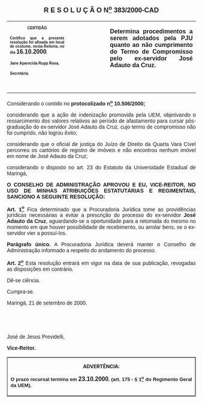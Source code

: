 <BODY>

<B><FONT FACE="Arial" SIZE=4><P ALIGN="CENTER"><A NAME="_Toc445798786"></P>
<P ALIGN="CENTER">R E S O L U &Ccedil; &Atilde; O  N<U><SUP>o</U></SUP>  383/2000-CAD</P>
</B></FONT><FONT FACE="Arial"><P ALIGN="JUSTIFY"></P></FONT>
<TABLE CELLSPACING=0 BORDER=0 CELLPADDING=7 WIDTH=621>
<TR><TD WIDTH="32%" VALIGN="TOP">
<B><FONT FACE="Arial" SIZE=1><P ALIGN="CENTER">CERTID&Atilde;O</P>
<P ALIGN="JUSTIFY">   Certifico que a presente resolu&ccedil;&atilde;o foi afixada em local de costume, nesta Reitoria, no dia </FONT><FONT FACE="Arial">16.10.2000</FONT><FONT FACE="Arial" SIZE=1>.</P>
<P ALIGN="JUSTIFY"></P>
<P ALIGN="JUSTIFY">Jane Aparecida Rupp Rosa,</P>
<P ALIGN="JUSTIFY">Secret&aacute;ria.</B></FONT></TD>
<TD WIDTH="21%" VALIGN="TOP">&nbsp;</TD>
<TD WIDTH="47%" VALIGN="TOP">
<B><FONT FACE="Arial"><P ALIGN="JUSTIFY">Determina procedimentos a serem adotados pela PJU quanto ao n&atilde;o cumprimento do Termo de Compromisso pelo ex-servidor Jos&eacute; Adauto da Cruz.</B></FONT></TD>
</TR>
<TR><TD WIDTH="32%" VALIGN="TOP">&nbsp;</TD>
<TD WIDTH="21%" VALIGN="TOP">&nbsp;</TD>
<TD WIDTH="47%" VALIGN="TOP">&nbsp;</TD>
</TR>
</TABLE>

<FONT FACE="Arial"><P ALIGN="JUSTIFY"></P>
<P ALIGN="JUSTIFY">&#9;Considerando o contido no <B>protocolizado n<U><SUP>o</U></SUP> 10.506/2000;</P>
</B><P ALIGN="JUSTIFY">&#9;considerando que a a&ccedil;&atilde;o de indeniza&ccedil;&atilde;o promovida pela UEM, objetivando o ressarcimento dos valores relativos ao per&iacute;odo de afastamento para cursar p&oacute;s-gradua&ccedil;&atilde;o do ex-servidor Jos&eacute; Adauto da Cruz, cujo termo de compromisso n&atilde;o foi cumprido, n&atilde;o logrou &ecirc;xito;</P>
<P ALIGN="JUSTIFY">&#9;considerando que o oficial de justi&ccedil;a do Ju&iacute;zo de Direito da Quarta Vara C&iacute;vel percorreu os cart&oacute;rios de registro de im&oacute;veis e n&atilde;o encontrou nenhum im&oacute;vel em nome de Jos&eacute; Adauto da Cruz;</P>
<P ALIGN="JUSTIFY">&#9;considerando o disposto no art. 23 do Estatuto da Universidade Estadual de Maring&aacute;,</P>
<P ALIGN="JUSTIFY"></P>
<B><P ALIGN="JUSTIFY">O CONSELHO DE ADMINISTRA&Ccedil;&Atilde;O APROVOU E EU, VICE-REITOR, NO USO DE MINHAS ATRIBUI&Ccedil;&Otilde;ES ESTATUT&Aacute;RIAS E REGIMENTAIS, SANCIONO A SEGUINTE RESOLU&Ccedil;&Atilde;O:</P>
</B><P ALIGN="JUSTIFY"></P>
<B><P ALIGN="JUSTIFY">Art. 1<U><SUP>o</B></U></SUP> Fica determinado que a Procuradoria Jur&iacute;dica tome as provid&ecirc;ncias jur&iacute;dicas necess&aacute;rias a evitar a prescri&ccedil;&atilde;o do processo do ex-servidor<B> Jos&eacute; Adauto da Cruz</B>, aguardando-se a oportunidade para a retomada do mesmo no momento em que houver possibilidade de recebimento, ou arrolar bens, se o ex-servidor vier a possu&iacute;-los.</P>
<B><P ALIGN="JUSTIFY">Par&aacute;grafo &uacute;nico.</B> A Procuradoria Jur&iacute;dica dever&aacute; manter o Conselho de Administra&ccedil;&atilde;o informado a respeito do andamento do processo.</P>
<B><P ALIGN="JUSTIFY">Art. 2<U><SUP>o</U></SUP> </B>Esta resolu&ccedil;&atilde;o entrar&aacute; em vigor na data de sua publica&ccedil;&atilde;o, revogadas as disposi&ccedil;&otilde;es em contr&aacute;rio.</P>
<P ALIGN="JUSTIFY">&#9;D&ecirc;-se ci&ecirc;ncia.</P>
<P ALIGN="JUSTIFY">&#9;Cumpra-se.</P>
<P ALIGN="JUSTIFY">Maring&aacute;, 21 de setembro de 2000.</P>
<P ALIGN="JUSTIFY"></P>
<P ALIGN="JUSTIFY">&nbsp;</P>
<P ALIGN="JUSTIFY">&nbsp;</P>
<P ALIGN="JUSTIFY">Jos&eacute; de Jesus Previdelli,</P>
<B><P ALIGN="JUSTIFY">Vice-Reitor.</P>
</B><P ALIGN="JUSTIFY"></P></FONT>
<TABLE BORDER CELLSPACING=1 CELLPADDING=4 WIDTH=212>
<TR><TD VALIGN="TOP">
<B><FONT SIZE=2><P ALIGN="CENTER">ADVERT&Ecirc;NCIA:</P>
</FONT><FONT FACE="Arial" SIZE=2><P ALIGN="JUSTIFY">O prazo recursal termina em </FONT><FONT FACE="Arial">23.10.2000</FONT><FONT FACE="Arial" SIZE=2>. (art. 175 - § 1<U><SUP>o</U></SUP> do Regimento Geral da UEM).</B></FONT></TD>
</TR>
</TABLE>

<FONT SIZE=2><P></A></P></FONT></BODY>
